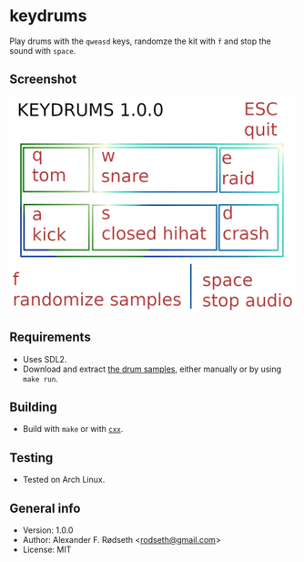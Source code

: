 # keydrums

Play drums with the `qweasd` keys, randomze the kit with `f` and stop the sound with `space`.

## Screenshot

![keybindings](img/keybindings.png)

## Requirements

* Uses SDL2.
* Download and extract [the drum samples](http://cdn.mos.musicradar.com/audio/samples/musicradar-drum-samples.zip), either manually or by using `make run`.

## Building

* Build with `make` or with [`cxx`](https://github.com/xyproto/cxx).

## Testing

* Tested on Arch Linux.

## General info

* Version: 1.0.0
* Author: Alexander F. Rødseth &lt;rodseth@gmail.com&gt;
* License: MIT
